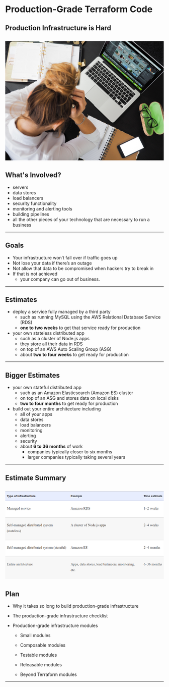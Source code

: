 # Production-Grade Terraform Code

## Production Infrastructure is Hard
![](../../assets/images/terraform/design-desk-display-eyewear-313690.jpg)
---
## What's Involved?

* servers
* data stores
* load balancers
* security functionality
* monitoring and alerting tools
* building pipelines
* all the other pieces of your technology that are necessary to run a business
---
## Goals

* Your infrastructure won’t fall over if traffic goes up
* Not lose your data if there’s an outage
* Not allow that data to be compromised when hackers try to break in
* If that is not achieved
    * your company can go out of business.
---
## Estimates
* deploy a service fully managed by a third party
    * such as running MySQL using the AWS Relational Database Service (RDS)
    * __one to two weeks__ to get that service ready for production
* your own stateless distributed app
    * such as a cluster of Node.js apps 
    * they store all their data in RDS
    * on top of an AWS Auto Scaling Group (ASG)
    * about __two to four weeks__ to get ready for production      
---

## Bigger Estimates
* your own stateful distributed app
    * such as an Amazon Elasticsearch (Amazon ES) cluster
    * on top of an ASG and stores data on local disks
    * __two to four months__ to get ready for production
* build out your entire architecture including
    * all of your apps
    * data stores
    * load balancers
    * monitoring
    * alerting
    * security
    * about __6 to 36 months__ of work
        * companies typically closer to six months
        * larger companies typically taking several years
---
## Estimate Summary
![](../../assets/images/terraform/estimate-summary.png)
---

## Plan

* Why it takes so long to build production-grade infrastructure

* The production-grade infrastructure checklist

* Production-grade infrastructure modules

    * Small modules

    * Composable modules

    * Testable modules

    * Releasable modules

    * Beyond Terraform modules
---

                   